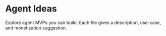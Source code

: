 # Agent Ideas

Explore agent MVPs you can build. Each file gives a description, use-case, and monetization suggestion.
